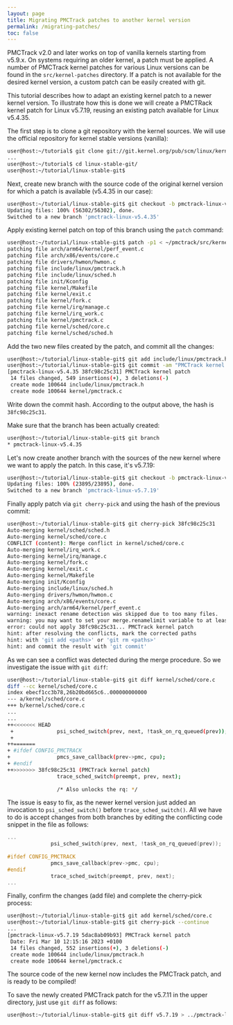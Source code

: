 ```yaml
---
layout: page
title: Migrating PMCTrack patches to another kernel version
permalink: /migrating-patches/
toc: false
---
```


PMCTrack v2.0 and later works on top of vanilla kernels starting from v5.9.x. On systems requiring an older kernel, a patch must be applied. A number of PMCTrack kernel patches for various Linux versions can be found in the `src/kernel-patches` directory. If a patch is not available for the desired kernel version, a custom patch can be easily created with git.

This tutorial describes how to adapt an existing kernel patch to a newer kernel version. To illustrate how this is done we will create a PMCTRack kernel patch for Linux v5.7.19, reusing an existing patch available for Linux v5.4.35.

The first step is to clone a git repository with the kernel sources. We will use the official repository for kernel stable versions (vanilla):

```bash
user@host:~/tutorial$ git clone git://git.kernel.org/pub/scm/linux/kernel/git/stable/linux.git
...
user@host:~/tutorial$ cd linux-stable-git/
user@host:~/tutorial/linux-stable-git$ 
```

Next, create new branch with the source code of the original kernel version for which a patch is available (v5.4.35 in our case):

```bash
user@host:~/tutorial/linux-stable-git$ git checkout -b pmctrack-linux-v5.4.35 v5.4.35
Updating files: 100% (56302/56302), done.
Switched to a new branch 'pmctrack-linux-v5.4.35'
```

Apply existing kernel patch on top of this branch using the `patch` command:

```bash
user@host:~/tutorial/linux-stable-git$ patch -p1 < ~/pmctrack/src/kernel-patches/pmctrack_linux-5.4.35_x86.patch 
patching file arch/arm64/kernel/perf_event.c
patching file arch/x86/events/core.c
patching file drivers/hwmon/hwmon.c
patching file include/linux/pmctrack.h
patching file include/linux/sched.h
patching file init/Kconfig
patching file kernel/Makefile
patching file kernel/exit.c
patching file kernel/fork.c
patching file kernel/irq/manage.c
patching file kernel/irq_work.c
patching file kernel/pmctrack.c
patching file kernel/sched/core.c
patching file kernel/sched/sched.h
```

Add the two new files created by the patch, and commit all the changes:

```bash
user@host:~/tutorial/linux-stable-git$ git add include/linux/pmctrack.h kernel/pmctrack.c
user@host:~/tutorial/linux-stable-git$ git commit -am "PMCTrack kernel patch"
[pmctrack-linux-v5.4.35 38fc98c25c31] PMCTrack kernel patch
 14 files changed, 549 insertions(+), 3 deletions(-)
 create mode 100644 include/linux/pmctrack.h
 create mode 100644 kernel/pmctrack.c
```

Write down the commit hash. According to the output above, the hash is `38fc98c25c31`.

Make sure that the branch has been  actually created:

```bash
user@host:~/tutorial/linux-stable-git$ git branch
* pmctrack-linux-v5.4.35
```

Let's now create another branch with the sources of the new kernel where we want to apply the patch. In this case, it's v5.7.19:

```bash
user@host:~/tutorial/linux-stable-git$ git checkout -b pmctrack-linux-v5.7.19 v5.7.19
Updating files: 100% (23895/23895), done.
Switched to a new branch 'pmctrack-linux-v5.7.19'
```

Finally apply patch via `git cherry-pick` and using the hash of the previous commit:

```bash
user@host:~/tutorial/linux-stable-git$ git cherry-pick 38fc98c25c31
Auto-merging kernel/sched/sched.h
Auto-merging kernel/sched/core.c
CONFLICT (content): Merge conflict in kernel/sched/core.c
Auto-merging kernel/irq_work.c
Auto-merging kernel/irq/manage.c
Auto-merging kernel/fork.c
Auto-merging kernel/exit.c
Auto-merging kernel/Makefile
Auto-merging init/Kconfig
Auto-merging include/linux/sched.h
Auto-merging drivers/hwmon/hwmon.c
Auto-merging arch/x86/events/core.c
Auto-merging arch/arm64/kernel/perf_event.c
warning: inexact rename detection was skipped due to too many files.
warning: you may want to set your merge.renamelimit variable to at least 3497 and retry the command.
error: could not apply 38fc98c25c31... PMCTrack kernel patch
hint: after resolving the conflicts, mark the corrected paths
hint: with 'git add <paths>' or 'git rm <paths>'
hint: and commit the result with 'git commit'
```

As we can see a conflict was detected during the merge procedure. So we investigate the issue with `git diff`:

```bash
user@host:~/tutorial/linux-stable-git$ git diff kernel/sched/core.c
diff --cc kernel/sched/core.c
index ebecf1cc3b78,26b20bd665c6..000000000000
--- a/kernel/sched/core.c
+++ b/kernel/sched/core.c
...
...
++<<<<<<< HEAD
 +              psi_sched_switch(prev, next, !task_on_rq_queued(prev));
 +
++=======
+ #ifdef CONFIG_PMCTRACK
+               pmcs_save_callback(prev->pmc, cpu);
+ #endif                
++>>>>>>> 38fc98c25c31 (PMCTrack kernel patch)
                trace_sched_switch(preempt, prev, next);
  
                /* Also unlocks the rq: */
```

The issue is easy to fix, as the newer kernel version just added an invocation to `psi_sched_switch()` before `trace_sched_switch()`. All we have to do is accept changes from both branches by editing the conflicting code snippet in the file as follows:

```C
...
              psi_sched_switch(prev, next, !task_on_rq_queued(prev));
              
#ifdef CONFIG_PMCTRACK
              pmcs_save_callback(prev->pmc, cpu);
#endif               
              trace_sched_switch(preempt, prev, next);
...
```

Finally, confirm the changes (add file) and complete the cherry-pick process:

```bash
user@host:~/tutorial/linux-stable-git$ git add kernel/sched/core.c
user@host:~/tutorial/linux-stable-git$ git cherry-pick --continue
...
[pmctrack-linux-v5.7.19 5dac8ab09b93] PMCTrack kernel patch
 Date: Fri Mar 10 12:15:16 2023 +0100
 14 files changed, 552 insertions(+), 3 deletions(-)
 create mode 100644 include/linux/pmctrack.h
 create mode 100644 kernel/pmctrack.c
```

The source code of the new kernel now includes the PMCTrack patch, and is ready to be compiled!

To save the newly created PMCTrack patch for the v5.7.11 in the upper directory, just use `git diff` as follows:

```bash
user@host:~/tutorial/linux-stable-git$ git diff v5.7.19 > ../pmctrack-linux-v5.7.19_x86.patch
```

<!-- NOTES
Tutorial on alderlake

export PS1="user@host\[\033[00m\]:\[\033[01;34m\]\w\[\033[00m\]\$ " 
-->